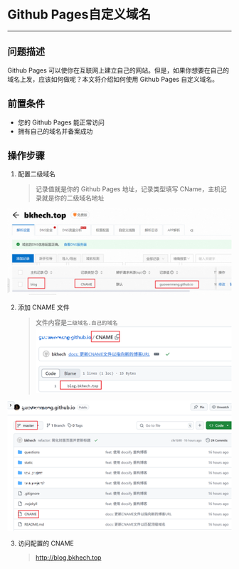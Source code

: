 # Github Pages自定义域名

- - -
## 问题描述

Github Pages 可以使你在互联网上建立自己的网站。但是，如果你想要在自己的域名上发，应该如何做呢？本文将介绍如何使用 Github Pages 自定义域名。

## 前置条件

- 您的 Github Pages 能正常访问
- 拥有自己的域名并备案成功

## 操作步骤

1. 配置二级域名

   > 记录值就是你的 Github Pages 地址，记录类型填写 CName，主机记录就是你的二级域名地址

![image-20241017102456074](https://raw.githubusercontent.com/guowenmeng/wodkshje/main/wm2024/10/17/20241017102456.png)

2. 添加 CNAME 文件

   > 文件内容是`二级域名.自己的域名`
   > ![image-20241017102932015](https://raw.githubusercontent.com/guowenmeng/wodkshje/main/wm2024/10/17/20241017102932.png)

![image-20241017102750194](https://raw.githubusercontent.com/guowenmeng/wodkshje/main/wm2024/10/17/20241017102750.png)

3. 访问配置的 CNAME

   > http://blog.bkhech.top
